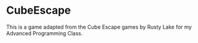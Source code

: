 # CubeEscape
This is a game adapted from the Cube Escape games by Rusty Lake for my Advanced Programming Class. 
